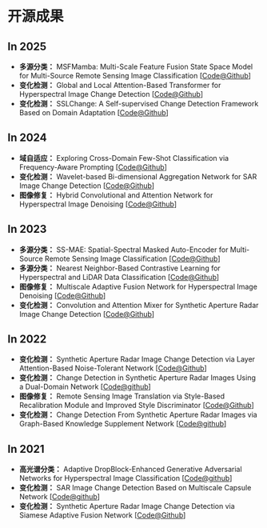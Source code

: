 # 开源成果



## In 2025

- **多源分类：** MSFMamba: Multi-Scale Feature Fusion State Space Model for Multi-Source Remote Sensing Image Classification  [[Code@Github](https://github.com/oucailab/MSFMamba)]
- **变化检测：** Global and Local Attention-Based Transformer for Hyperspectral Image Change Detection [[Code@Github](https://github.com/summitgao/GLAFormer)]
- **变化检测：** SSLChange: A Self-supervised Change Detection Framework Based on Domain Adaptation [[Code@Github](https://github.com/MarsZhaoYT/SSLChange)]



## In 2024

- **域自适应：**  Exploring Cross-Domain Few-Shot Classification via Frequency-Aware Prompting [[Code@Github](https://github.com/tinkez/FAP_CDFSC)]
- **变化检测：** Wavelet-based Bi-dimensional Aggregation Network for SAR Image Change Detection [[Code@Github](https://github.com/summitgao/HCANet)]
- **图像修复：** Hybrid Convolutional and Attention Network for Hyperspectral Image Denoising [[Code@Github](https://github.com/summitgao/HCANet)]



## In 2023

- **多源分类：** SS-MAE: Spatial-Spectral Masked Auto-Encoder for Multi-Source Remote Sensing Image Classification [[Code@Github](https://github.com/summitgao/SS-MAE)]
- **多源分类：** Nearest Neighbor-Based Contrastive Learning for Hyperspectral and LiDAR Data Classification [[Code@Github](https://github.com/summitgao/NNCNet)]
- **图像修复：** Multiscale Adaptive Fusion Network for Hyperspectral Image Denoising [[Code@Github](https://github.com/summitgao/CAMixer)]
- **变化检测：** Convolution and Attention Mixer for Synthetic Aperture Radar Image Change Detection [[Code@Github](https://github.com/summitgao/CAMixer)]



## In 2022

- **变化检测：** Synthetic Aperture Radar Image Change Detection via Layer Attention-Based Noise-Tolerant Network [[Code@Github](https://github.com/summitgao/LANTNet)]
- **变化检测：** Change Detection in Synthetic Aperture Radar Images Using a Dual-Domain Network [[Code@github](https://github.com/summitgao/SAR\_CD\_DDNet)]
- **图像修复：** Remote Sensing Image Translation via Style-Based Recalibration Module and Improved Style Discriminator [[Code@Github](https://github.com/summitgao/RSIT\_SRM\_ISD)]
- **变化检测：** Change Detection From Synthetic Aperture Radar Images via Graph-Based Knowledge Supplement Network [[Code@github](https://github.com/summitgao/SAR\_CD\_GKSNet)]

 

## In 2021

- **高光谱分类：** Adaptive DropBlock-Enhanced Generative Adversarial Networks for Hyperspectral Image Classification [[Code@github](https://github.com/summitgao/HC\_ADGAN)]
- **变化检测：** SAR Image Change Detection Based on Multiscale Capsule Network [[Code@github](https://github.com/summitgao/SAR\_CD\_MS\_CapsNet)]
- **变化检测：** Synthetic Aperture Radar Image Change Detection via Siamese Adaptive Fusion Network [[Code@Github](https://github.com/summitgao/SAR\_CD\_SAFNet)]

 


















